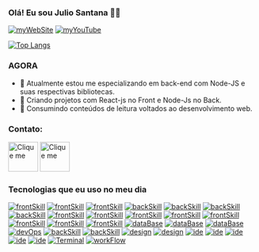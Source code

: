 ### Olá! Eu sou Julio Santana ✋🏾

<div style={display:flex}>




[![myWebSite](https://img.shields.io/badge/MyWebSite-up-green.svg)](https://juliocv.netlify.app/)
[![myYouTube](https://img.shields.io/badge/YouTube-FF0000?style=for-the-badge&logo=youtube&logoColor=white)](https://www.youtube.com/channel/UCRc2VF0zwDMvIGFQCGwqSFQ)

</div>

[![Top Langs](https://github-readme-stats.vercel.app/api/top-langs/?username=reita009&layout=compact)](https://github.com/reita009?tab=repositories)

<h3>AGORA</h3>

- ‍🚀 Atualmente estou me especializando em back-end com Node-JS e suas respectivas bibliotecas.
- 🚀 Criando projetos com React-js no Front e Node-Js no Back.
- 🚀 Consumindo conteúdos de leitura voltados ao desenvolvimento web.


<h3>Contato:</h3>
<div>
   <a href="https://www.linkedin.com/in/julio-cesar-santana/"> <img alt="Clique me"style=" height: 60px" src="https://static.vecteezy.com/system/resources/previews/018/930/585/original/linkedin-logo-linkedin-icon-transparent-free-png.png" /></a>
     <a href="mailto:julio.dev.santana@gmail.com"><img alt="Clique me" style=" height: 60px" src="https://logospng.org/download/gmail/logo-gmail-4096.png"  /><a/>
</div>


### Tecnologias que eu uso no meu dia

[![frontSkill](https://img.shields.io/badge/HTML5-E34F26?style=for-the-badge&logo=html5&logoColor=white)]()
[![frontSkill](https://img.shields.io/badge/CSS3-1572B6?style=for-the-badge&logo=css3&logoColor=white)]()
[![frontSkill](	https://img.shields.io/badge/JavaScript-323330?style=for-the-badge&logo=javascript&logoColor=F7DF1E)]()
[![backSkill](	https://img.shields.io/badge/Node.js-43853D?style=for-the-badge&logo=node.js&logoColor=white)]()
[![backSkill](https://img.shields.io/badge/TypeScript-007ACC?style=for-the-badge&logo=typescript&logoColor=white)]()
[![backSkill](https://img.shields.io/badge/PHP-777BB4?style=for-the-badge&logo=php&logoColor=white)]()
[![backSkill](https://img.shields.io/badge/Express.js-404D59?style=for-the-badge)]()
[![frontSkill](	https://img.shields.io/badge/React-20232A?style=for-the-badge&logo=react&logoColor=61DAFB)]()
[![frontSkill](	https://img.shields.io/badge/React_Native-20232A?style=for-the-badge&logo=react&logoColor=61DAFB)]()
[![frontSkill](https://img.shields.io/badge/Angular-DD0031?style=for-the-badge&logo=angular&logoColor=white)]()
[![frontSkill](https://img.shields.io/badge/Tailwind_CSS-38B2AC?style=for-the-badge&logo=tailwind-css&logoColor=white)]()
[![frontSkill](https://img.shields.io/badge/Bootstrap-563D7C?style=for-the-badge&logo=bootstrap&logoColor=white)]()
[![frontSkill](https://img.shields.io/badge/styled--components-DB7093?style=for-the-badge&logo=styled-components&logoColor=white)]()
[![frontSkill](https://img.shields.io/badge/Material--UI-0081CB?style=for-the-badge&logo=material-ui&logoColor=white)]()
[![frontSkill](https://img.shields.io/badge/React_Router-CA4245?style=for-the-badge&logo=react-router&logoColor=white)]()
[![dataBase](https://img.shields.io/badge/MySQL-00000F?style=for-the-badge&logo=mysql&logoColor=white)]()
[![dataBase](https://img.shields.io/badge/PostgreSQL-316192?style=for-the-badge&logo=postgresql&logoColor=white)]()
[![dataBase](	https://img.shields.io/badge/MongoDB-4EA94B?style=for-the-badge&logo=mongodb&logoColor=white)]()
[![devOps](https://img.shields.io/badge/Netlify-00C7B7?style=for-the-badge&logo=netlify&logoColor=white)]()
[![backSkill](https://img.shields.io/badge/sequelize-323330?style=for-the-badge&logo=sequelize&logoColor=blue)]()
[![backSkill](https://img.shields.io/badge/Sequelize-52B0E7?style=for-the-badge&logo=Sequelize&logoColor=white)]()
[![design](https://img.shields.io/badge/Figma-F24E1E?style=for-the-badge&logo=figma&logoColor=white)]()
[![design](https://img.shields.io/badge/Adobe%20XD-470137?style=for-the-badge&logo=Adobe%20XD&logoColor=#FF61F6)]()
[![ide](https://img.shields.io/badge/Android_Studio-3DDC84?style=for-the-badge&logo=android-studio&logoColor=white)]()
[![ide](https://img.shields.io/badge/sublime_text-%23575757.svg?&style=for-the-badge&logo=sublime-text&logoColor=important)]()
[![ide](https://img.shields.io/badge/Visual_Studio_Code-0078D4?style=for-the-badge&logo=visual%20studio%20code&logoColor=white)]()
[![ide](https://img.shields.io/badge/eslint-3A33D1?style=for-the-badge&logo=eslint&logoColor=white)]()
[![ide](https://img.shields.io/badge/prettier-1A2C34?style=for-the-badge&logo=prettier&logoColor=F7BA3E)]()
[![Terminal](https://img.shields.io/badge/GIT-E44C30?style=for-the-badge&logo=git&logoColor=white)]()
[![workFlow](https://img.shields.io/badge/Jira-0052CC?style=for-the-badge&logo=Jira&logoColor=white)]()

